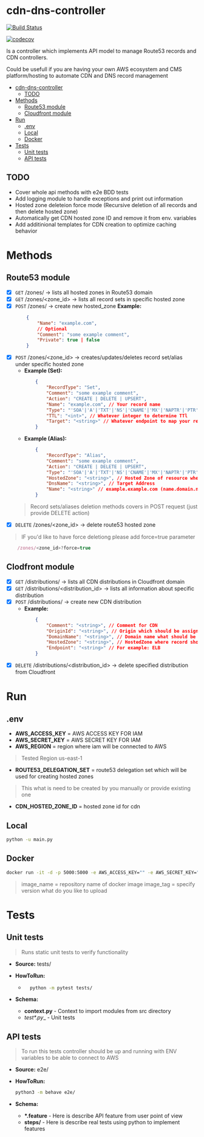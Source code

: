 # cdn-dns-controller

[![Build Status](https://travis-ci.org/pannoi/cdn-dns-controller.svg?branch=main)](https://travis-ci.org/pannoi/cdn-dns-controller)

[![codecov](https://codecov.io/gh/pannoi/cdn-dns-controller/branch/main/graph/badge.svg?token=11VG1ME7GE)](https://codecov.io/gh/pannoi/cdn-dns-controller)


Is a controller which implements API model to manage Route53 records and CDN controllers.

Could be usefull if you are having your own AWS ecosystem and CMS platform/hosting to automate CDN and DNS record management

- [cdn-dns-controller](#cdn-dns-controller)
    - [TODO](#todo)
- [Methods](#methods)
    - [Route53 module](#route53-module)
    - [Cloudfront module](#cloudfront-module)
- [Run](#run)
    - [.env](#.env)
    - [Local](#local)
    - [Docker](#docker)
- [Tests](#tests)
    - [Unit tests](#unit-tests)
    - [API tests](#api-tests)


## TODO

- Cover whole api methods with e2e BDD tests
- Add logging module to handle exceptions and print out information
- Hosted zone deleteion force mode (Recursive deletion of all records and then delete hosted zone)
- Automatically get CDN hosted zone ID and remove it from env. variables
- Add additinional templates for CDN creation to optimize caching behavior

# Methods

## Route53 module

- [X] `GET` /zones/ -> lists all hosted zones in Route53 domain
- [X] `GET` /zones/<zone_id> -> lists all record sets in specific hosted zone
- [X] `POST` /zones/ -> create new hosted_zone
    __Example:__
    ```json
        {
            "Name": "example.com",
            // Optional
            "Comment": "some example comment",
            "Private": true | false
        }
    ```
- [X] `POST` /zones/<zone_id> -> creates/updates/deletes record set/alias under specific hosted zone
    - __Example (Set):__
        ```json
            {
                "RecordType": "Set",
                "Comment": "some example comment",
                "Action": "CREATE | DELETE | UPSERT",
                "Name": "example.com", // Your record name
                "Type": "'SOA'|'A'|'TXT'|'NS'|'CNAME'|'MX'|'NAPTR'|'PTR'|'SRV'|'SPF'|'",
                "TTL": "<int>", // Whatever integer to determine TTl
                "Target": "<string>" // Whatever endpoint to map your record (list)
            }
        ```
    - __Example (Alias):__
        ```json
            {
                "RecordType": "Alias",
                "Comment": "some example comment",
                "Action": "CREATE | DELETE | UPSERT",
                "Type": "'SOA'|'A'|'TXT'|'NS'|'CNAME'|'MX'|'NAPTR'|'PTR'|'SRV'|'SPF'|'",
                "HostedZone": "<string>", // Hosted Zone of resource where resource is located
                "DnsName": "<string>", // Target Address
                "Name": "<string>" // example.example.com (name.domain.name)
            }
        ```
    > Record sets/aliases deletion methods covers in POST request (just provide DELETE action)
- [X] `DELETE` /zones/<zone_id> -> delete route53 hosted zone
> IF you'd like to have force deletiong please add force=true parameter

```js
    /zones/<zone_id>?force=true
```


## Clodfront module

- [X] `GET` /distributions/ -> lists all CDN distributions in Cloudfront domain
- [X] `GET` /distributions/<distribution_id> -> lists all information about specific distribution
- [X] `POST` /distributions/ -> create new CDN distribution
    - __Example:__
        ```json
            {
                "Comment": "<string>", // Comment for CDN
                "OriginId": "<string>", // Origin which should be assigned for CDN
                "DomainName": "<string>", // Domain name what should be assigned for CDN
                "HostedZone": "<string>", // HostedZone where record shouldbe created (ID)
                "Endpoint": "<string>" // For example: ELB
            }
        ```
- [X] `DELETE` /distributions/<distribution_id> -> delete specified distribution from Cloudfront

# Run

## .env
* __AWS_ACCESS_KEY__ = AWS ACCESS KEY FOR IAM 
* __AWS_SECRET_KEY__ = AWS SECRET KEY FOR IAM
* __AWS_REGION__ = region where iam will be connected to AWS
> Tested Region us-east-1
* __ROUTE53_DELEGATION_SET__ = route53 delegation set which will be used for creating hosted zones 
> This what is need to be created by you manually or provide existing one
* __CDN_HOSTED_ZONE_ID__ = hosted zone id for cdn

## Local

```bash
python -u main.py
```

## Docker 

```bash
docker run -it -d -p 5000:5000 -e AWS_ACCESS_KEY="" -e AWS_SECRET_KEY="" -e AWS_REGION="" -e "" --rm --name cdn-dns-controller ${image_name}:${image_tag}
```
> image_name = repository name of docker image
> image_tag = specify version what do you like to upload

# Tests

## Unit tests

> Runs static unit tests to verify functionality

* __Source:__ tests/

* __HowToRun:__
    - ```bash
        python -m pytest tests/
      ```
* __Schema:__
	- __context.py__ - Context to import modules from src directory
	- __test_*.py__  - Unit tests

## API tests
> To run this tests controller should be up and running with ENV variables to be able to connect to AWS

* __Source:__ e2e/

* __HowToRun:__

	```bash
	python3 -m behave e2e/
	```

* __Schema:__

	- __*.feature__ - Here is describe API feature from user point of view
	- __steps/__ 	- Here is describe real tests using python to implement features
